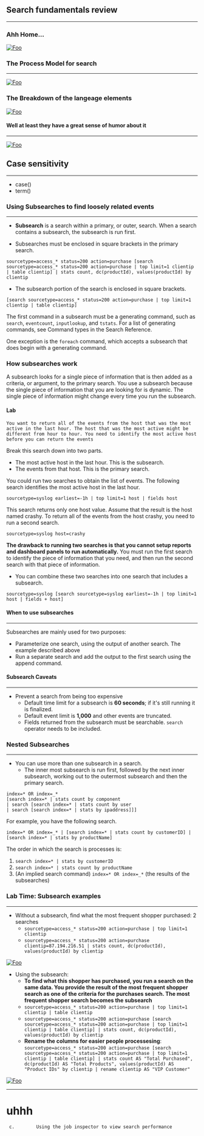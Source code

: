 ## Search fundamentals review
----
### Ahh Home...
[![Foo](https://www.learnsplunk.com/uploads/2/7/1/9/2719363/7109108_orig.png)](https://www.learnsplunk.com/uploads/2/7/1/9/2719363/7109108_orig.png) 

### The Process Model for search
----
[![Foo](https://dev.splunk.com/web_assets/developers/devguide/Filter.jpg)](https://dev.splunk.com/web_assets/developers/devguide/Filter.jpg) 


### The Breakdown of the langeage elements
[![Foo](https://image.slidesharecdn.com/powerofsplv105-160714211141/95/power-of-splunk-search-processing-language-spl-8-638.jpg?cb=1468530881)](https://image.slidesharecdn.com/powerofsplv105-160714211141/95/power-of-splunk-search-processing-language-spl-8-638.jpg?cb=1468530881) 

#### Well at least they have a great sense of humor about it
----
[![Foo](https://slideplayer.com/slide/1633086/7/images/22/Splunk+Search+Processing+Language.jpg)](https://slideplayer.com/slide/1633086/7/images/22/Splunk+Search+Processing+Language.jpg) 


## Case sensitivity
----
* case() 
* term()


### Using Subsearches to find loosely related events
----
* **Subsearch** is a search within a primary, or outer, search. When a search contains a subsearch, the subsearch is run first.

* Subsearches must be enclosed in square brackets in the primary search.

`sourcetype=access_* status=200 action=purchase [search sourcetype=access_* status=200 action=purchase | top limit=1 clientip | table clientip] | stats count, dc(productId), values(productId) by clientip`

* The subsearch portion of the search is enclosed in square brackets.

`[search sourcetype=access_* status=200 action=purchase | top limit=1 clientip | table clientip]`

The first command in a subsearch must be a generating command, such as `search`, `eventcount`, `inputlookup`, and `tstats`. For a list of generating commands, see Command types in the Search Reference.

One exception is the `foreach` command, which accepts a subsearch that does begin with a generating command.  

### How subsearches work

A subsearch looks for a single piece of information that is then added as a criteria, or argument, to the primary search. You use a subsearch because the single piece of information that you are looking for is dynamic. The single piece of information might change every time you run the subsearch. 

#### Lab
`You want to return all of the events from the host that was the most active in the last hour. The host that was the most active might be different from hour to hour. You need to identify the most active host before you can return the events`
 
Break this search down into two parts.

* The most active host in the last hour. This is the subsearch.
* The events from that host. This is the primary search.


You could run two searches to obtain the list of events. The following search identifies the most active host in the last hour.

`sourcetype=syslog earliest=-1h | top limit=1 host | fields host`

This search returns only one host value. Assume that the result is the host named crashy. To return all of the events from the host crashy, you need to run a second search.

`sourcetype=syslog host=crashy`

**The drawback to running two searches is that you cannot setup reports and dashboard panels to run automatically.** You must run the first search to identify the piece of information that you need, and then run the second search with that piece of information.

* You can combine these two searches into one search that includes a subsearch.

`sourcetype=syslog [search sourcetype=syslog earliest=-1h | top limit=1 host | fields + host]` 
 
#### When to use subsearches
-----
Subsearches are mainly used for two purposes:
* Parameterize one search, using the output of another search. The example described above
* Run a separate search and add the output to the first search using the append command. 

#### Subsearch Caveats
----
* Prevent a search from being too expensive
    * Default time limit for a subsearch is **60 seconds**; if it's still running it is finalized.
    * Default event limit is **1,000** and other events are truncated. 
    * Fields returned from the subsearch must be searchable. `search` operator needs to be included. 
  
### Nested Subsearches
----
* You can use more than one subsearch in a search.
    * The inner most subsearch is run first, followed by the next inner subsearch, working out to the outermost subsearch and then the primary search. 

```
index=* OR index=_* 
[search index=* | stats count by component 
| search [search index=* | stats count by user 
| search [search index=* | stats by ipaddress]]]
```
 
For example, you have the following search.

`index=* OR index=_* | [search index=* | stats count by customerID] | [search index=* | stats by productName]`

The order in which the search is processes is:

1. `search index=* | stats by customerID`
2. `search index=* | stats count by productName`
3. (An implied search command) `index=* OR index=_*` (the results of the subsearches)

### Lab Time: Subsearch examples
----
* Without a subsearch, find what the most frequent shopper purchased: 2 searches
    * `sourcetype=access_* status=200 action=purchase | top limit=1 clientip`
    * `sourcetype=access_* status=200 action=purchase clientip=87.194.216.51 | stats count, dc(productId), values(productId) by clientip`

[![Foo](https://www.loggly.com/wp-content/uploads/2019/03/LG-Blog-Body-SplunkCloudvsLoggly-Size-Q119-1-700x393.png)](https://www.loggly.com/wp-content/uploads/2019/03/LG-Blog-Body-SplunkCloudvsLoggly-Size-Q119-1-700x393.png) 
    
* Using the subsearch:
    * **To find what this shopper has purchased, you run a search on the same data. You provide the result of the most frequent shopper search as one of the criteria for the purchases search.  The most frequent shopper search becomes the subsearch**
    * `sourcetype=access_* status=200 action=purchase | top limit=1 clientip | table clientip`
    * `sourcetype=access_* status=200 action=purchase [search sourcetype=access_* status=200 action=purchase | top limit=1 clientip | table clientip] | stats count, dc(productId), values(productId) by clientip`
    * **Rename the columns for easier people processesing**: `sourcetype=access_* status=200 action=purchase [search sourcetype=access_* status=200 action=purchase | top limit=1 clientip | table clientip] | stats count AS "Total Purchased", dc(productId) AS "Total Products", values(productId) AS "Product IDs" by clientip | rename clientip AS "VIP Customer"`  
    
[![Foo](https://www.loggly.com/wp-content/uploads/2019/03/LG-Blog-Body-SplunkCloudvsLoggly-Size-Q119-1-700x393.png)](https://www.loggly.com/wp-content/uploads/2019/03/LG-Blog-Body-SplunkCloudvsLoggly-Size-Q119-1-700x393.png) 
     
------
# uhhh
     c.        Using the job inspector to view search performance
